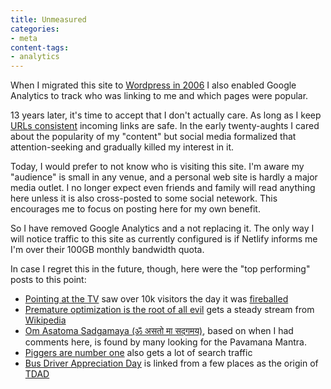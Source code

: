 ```yaml
---
title: Unmeasured
categories:
- meta
content-tags:
- analytics
---
```


When I migrated this site to [Wordpress in 2006](/2006/04/09/wordpress-it-is.html) I also enabled Google Analytics to track who was linking to me and which pages were popular.

13 years later, it's time to accept that I don't actually care. As long as I keep [URLs consistent](https://www.w3.org/Provider/Style/URI.html) incoming links are safe. In the early twenty-aughts I cared about the popularity of my "content" but social media formalized that attention-seeking and gradually killed my interest in it.

Today, I would prefer to not know who is visiting this site. I'm aware my "audience" is small in any venue, and a personal web site is hardly a major media outlet. I no longer  expect even friends and family will read anything here unless it is also cross-posted to some social netework. This encourages me to focus on posting here for my own benefit.

So I have removed Google Analytics and a not replacing it. The only way I will notice traffic to this site as currently configured is if Netlify informs me I'm over their 100GB monthly bandwidth quota.

In case I regret this in the future, though, here were the "top performing" posts to this point:

- [Pointing at the TV](/2010/08/29/pointing-at-tv.html) saw over 10k visitors the day it was [fireballed](https://daringfireball.net/linked/2010/08/31/gerwitz)
- [Premature optimization is the root of all evil](/2004/08/12/premature-optimization-is-the-root-of-all-evil.html) gets a steady stream from [Wikipedia](https://en.wikipedia.org/wiki/Program_optimization)
- [Om Asatoma Sadgamaya (ॐ असतो मा सद्गमय)](/2003/11/15/om-asatoma-sadgamaya.html), based on when I had comments here, is found by many looking for the Pavamana Mantra.
- [Piggers are number one](/2010/09/10/piggers-are-number-one.html) also gets a lot of search traffic
- [Bus Driver Appreciation Day](/2009/02/23/bus-driver-appreciation-day.html) is linked from a few places as the origin of [TDAD](http://transitdriverday.org/)
